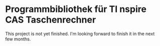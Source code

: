 # Programmbibliothek für TI nspire CAS Taschenrechner


This project is not yet finished. I'm looking forward to finish it in the next few months.

